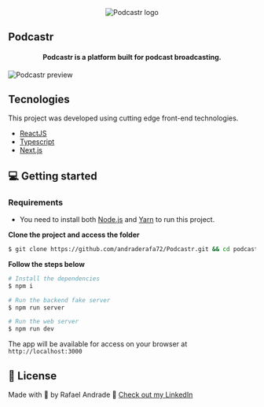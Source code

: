 <div align="center">
  <img src=".github/podcastr-logo.svg" alt="Podcastr logo">
</div>

## Podcastr

<h4 align="center">
  Podcastr is a platform built for podcast broadcasting.
</h4>

![Podcastr preview](.github/app-preview.png)

## Tecnologies
This project was developed using cutting edge front-end technologies.


- [ReactJS](https://reactjs.org/)
- [Typescript](https://www.typescriptlang.org/)
- [Next.js](https://nextjs.org/)

## 💻 Getting started

### Requirements

- You need to install both [Node.js](https://nodejs.org/en/download/) and [Yarn](https://yarnpkg.com/) to run this project.

**Clone the project and access the folder**

```bash
$ git clone https://github.com/andraderafa72/Podcastr.git && cd podcastr
```

**Follow the steps below**

```bash
# Install the dependencies
$ npm i

# Run the backend fake server
$ npm run server

# Run the web server
$ npm run dev
```

The app will be available for access on your browser at `http://localhost:3000`

## 📝 License

Made with 💜 by Rafael Andrade 👋 [Check out my LinkedIn](https://www.linkedin.com/in/andraderafa72)
